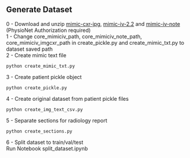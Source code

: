 ## Generate Dataset

0 - Download and unzip [mimic-cxr-jpg](https://www.physionet.org/content/mimic-cxr-jpg/2.0.0/), [mimic-iv-2.2](https://physionet.org/content/mimiciv/2.2/) and [mimic-iv-note](https://www.physionet.org/content/mimic-iv-note/2.2/) (PhysioNet Authorization required)
<br>
1 - Change core_mimiciv_path, core_mimiciv_note_path, core_mimiciv_imgcxr_path in create_pickle.py and create_mimic_txt.py to dataset saved path 
<br>
2 - Create mimic text file
```
python create_mimic_txt.py
```
3 - Create patient pickle object
```
python create_pickle.py
``` 
4 - Create original dataset from patient pickle files 
```
python create_img_text_csv.py
```
5 - Separate sections for radiology report
```
python create_sections.py
``` 
6 - Split dataset to train/val/test <br>
Run Notebook split_dataset.ipynb